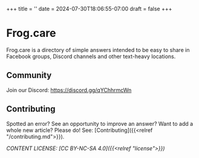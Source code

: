+++
title = ''
date = 2024-07-30T18:06:55-07:00
draft = false
+++

# Frog.care

Frog.care is a directory of simple answers intended to be easy to share in Facebook groups, Discord channels and other text-heavy locations.

## Community

Join our Discord: https://discord.gg/qYChhrmcWn

## Contributing

Spotted an error? See an opportunity to improve an answer? Want to add a whole new article? Please do! See: [Contributing]({{<relref "/contributing.md">}}).

*CONTENT LICENSE: [CC BY-NC-SA 4.0]({{<relref "license">}})*